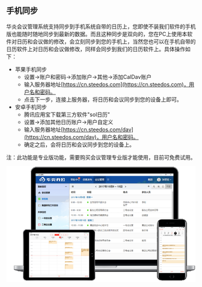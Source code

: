 ## 手机同步
 华炎会议管理系统支持同步到手机系统自带的日历上，您即使不装我们软件的手机版也能随时随地同步到最新的数据。而且这种同步是双向的，您在PC上使用本软件对日历和会议做的修改，会立刻同步到您的手机上，当然您也可以在手机自带的日历软件上对日历和会议做修改，同样会同步到我们的日历软件上。具体操作如下：
 - 苹果手机同步
     - 设置->账户和密码->添加账户->其他->添加CalDav账户
     - 输入服务器地址[https://cn.steedos.com](https://cn.steedos.com)，用户名和密码。
     - 点击下一步，连接上服务器，将日历和会议同步到您的设备上即可。
 - 安卓手机同步
     - 腾讯应用宝下载第三方软件"sol日历"
     - 设置->添加其他日历账户->用户自定义
     - 输入服务器地址[https://cn.steedos.com/dav](https://cn.steedos.com/dav)，用户名和密码。
     - 确定之后，会将日历和会议同步到您的设备上。
 
 注：此功能是专业版功能，需要购买会议管理专业版才能使用，目前可免费试用。

   ![日历](images/手机同步.png)